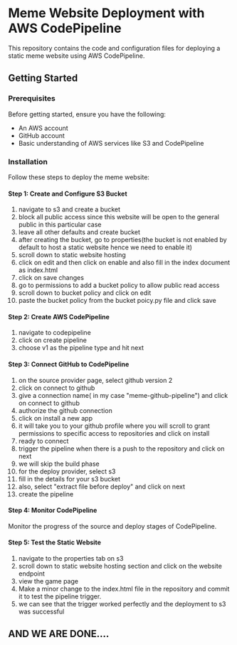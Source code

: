 # Meme Website Deployment with AWS CodePipeline

This repository contains the code and configuration files for deploying a static meme website using AWS CodePipeline.

## Getting Started

### Prerequisites

Before getting started, ensure you have the following:

- An AWS account
- GitHub account
- Basic understanding of AWS services like S3 and CodePipeline

### Installation

Follow these steps to deploy the meme website:

#### Step 1: Create and Configure S3 Bucket
1. navigate to s3 and create a bucket
2. block all public access since this website will be open to the general public in this particular case
3. leave all other defaults and create bucket
4. after creating the bucket, go to properties(the bucket is not enabled by default to host a static website hence we need to enable it)
5. scroll down to static website hosting
6. click on edit and then click on enable and also fill in the index document as index.html
7. click on save changes
8. go to permissions to add a bucket policy to allow public read access
9. scroll down to bucket policy and click on edit
10. paste the bucket policy from the bucket poicy.py file and click save


#### Step 2: Create AWS CodePipeline
1. navigate to codepipeline
2. click on create pipeline
3. choose v1 as the pipeline type and hit next


#### Step 3: Connect GitHub to CodePipeline
1. on the source provider page, select github version 2
2. click on connect to github
3. give a connection name( in my case "meme-github-pipeline") and click on connect to github
4. authorize the github connection
5. click on install a new app
6. it will take you to your github profile where you will scroll to grant permissions to specific access to repositories and click on install
7. ready to connect
8. trigger the pipeline when there is a push to the repository and click on next
9. we will skip the build phase
10. for the deploy provider, select s3
11. fill in the details for your s3 bucket
12. also, select "extract file before deploy" and click on next
13. create the pipeline


#### Step 4: Monitor CodePipeline
Monitor the progress of the source and deploy stages of CodePipeline.


#### Step 5: Test the Static Website
1. navigate to the properties tab on s3
2. scroll down to static website hosting section and click on the website endpoint
3. view the game page
4. Make a minor change to the index.html file in the repository and commit it to test the pipeline trigger.
5. we can see that the trigger worked perfectly and the deployment to s3 was successful

## AND WE ARE DONE....